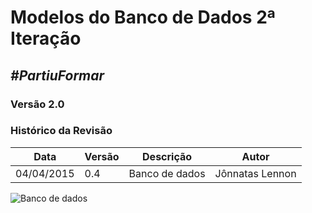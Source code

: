 # **Modelos do Banco de Dados 2ª Iteração**

##  ***#PartiuFormar***

### **Versão 2.0**

### Histórico da Revisão
Data|Versão|Descrição|Autor
----|------|---------|------------------
04/04/2015|0.4|Banco de dados|Jônnatas Lennon

![Banco de dados](http://i.imgur.com/0y7ERe2.png)